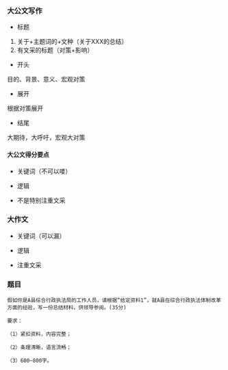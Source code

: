 ### 大公文写作

- 标题

1. 关于+主题词的+文种（关于XXX的总结）
2. 有文采的标题（对策+影响）

- 开头

目的、背景、意义、宏观对策

- 展开

根据对策展开

- 结尾

大期待，大呼吁，宏观大对策

#### 大公文得分要点

- 关键词（不可以喽）

- 逻辑

- 不是特别注重文采

### 大作文

- 关键词（可以漏）

- 逻辑

- 注重文采

### 题目

```
假如你是A县综合行政执法局的工作人员，请根据“给定资料1”，就A县在综合行政执法体制改革方面的经验，写一份总结材料，供领导参阅。(35分)

要求：

（1）紧扣资料，内容完整；

（2）条理清晰，语言流畅；

（3）600~800字。

```